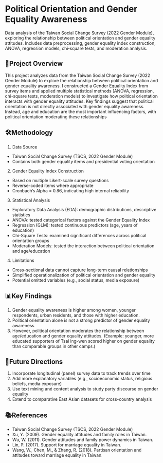 # Political Orientation and Gender Equality Awareness
Data analysis of the Taiwan Social Change Survey (2022 Gender Module), exploring the relationship between political orientation and gender equality attitudes. Includes data preprocessing, gender equality index construction, ANOVA, regression models, chi-square tests, and moderation analysis.

## 📘Project Overview
This project analyzes data from the Taiwan Social Change Survey (2022 Gender Module) to explore the relationship between political orientation and gender equality awareness.
I constructed a Gender Equality Index from survey items and applied multiple statistical methods (ANOVA, regression, chi-square tests, moderation models) to investigate how political orientation interacts with gender equality attitudes.
Key findings suggest that political orientation is not directly associated with gender equality awareness. Instead, age and education are the most important influencing factors, with political orientation moderating these relationships

## 🛠Methodology
1. Data Source
- Taiwan Social Change Survey (TSCS, 2022 Gender Module)
- Contains both gender equality items and presidential voting orientation
2. Gender Equality Index Construction
- Based on multiple Likert-scale survey questions
- Reverse-coded items where appropriate
- Cronbach’s Alpha = 0.86, indicating high internal reliability
3. Statistical Analysis
- Exploratory Data Analysis (EDA): demographic distributions, descriptive statistics
- ANOVA: tested categorical factors against the Gender Equality Index
- Regression (GLM): tested continuous predictors (age, years of education)
- Chi-Square Tests: examined significant differences across political orientation groups
- Moderation Models: tested the interaction between political orientation and age/education
4. Limitations
- Cross-sectional data cannot capture long-term causal relationships
- Simplified operationalization of political orientation and gender equality
- Potential omitted variables (e.g., social status, media exposure)

## 📊Key Findings
1. Gender equality awareness is higher among women, younger respondents, urban residents, and those with higher education.
2. Political orientation alone is not a strong predictor of gender equality awareness.
3. However, political orientation moderates the relationship between age/education and gender equality attitudes. (Example: younger, more educated supporters of Tsai Ing-wen scored higher on gender equality than comparable groups in other camps.)

## 🚀Future Directions
1. Incorporate longitudinal (panel) survey data to track trends over time
2. Add more explanatory variables (e.g., socioeconomic status, religious beliefs, media exposure)
3. Use text mining and content analysis to study party discourse on gender equality
4. Extend to comparative East Asian datasets for cross-country analysis

## 📚References
- Taiwan Social Change Survey (TSCS, 2022 Gender Module)
- Xu, Y. (2009). Gender equality attitudes and family roles in Taiwan.
- Wu, W. (2011). Gender attitudes and family power dynamics in Taiwan.
- Lin, P. (2017). Support for marriage equality in Taiwan.
- Wang, W., Chen, M., & Zhang, R. (2018). Partisan orientation and attitudes toward marriage equality in Taiwan.
